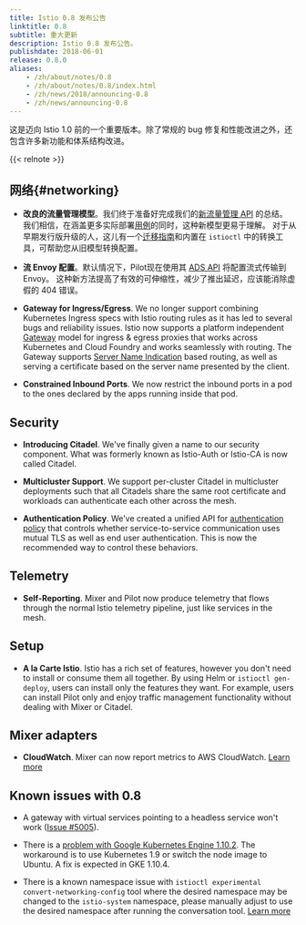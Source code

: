 ```yaml
---
title: Istio 0.8 发布公告
linktitle: 0.8
subtitle: 重大更新
description: Istio 0.8 发布公告。
publishdate: 2018-06-01
release: 0.8.0
aliases:
    - /zh/about/notes/0.8
    - /zh/about/notes/0.8/index.html
    - /zh/news/2018/announcing-0.8
    - /zh/news/announcing-0.8
---
```


这是迈向 Istio 1.0 前的一个重要版本。除了常规的 bug 修复和性能改进之外，还包含许多新功能和体系结构改进。

{{< relnote >}}

## 网络{#networking}

- **改良的流量管理模型**。我们终于准备好完成我们的[新流量管理 API](/zh/blog/2018/v1alpha3-routing/) 的总结。 我们相信，在涵盖更多实际部署[用例](/zh/docs/tasks/traffic-management/)的同时，这种新模型更易于理解。 对于从早期发行版升级的人，这儿有一个[迁移指南](/zh/docs/setup/upgrade/)和内置在 `istioctl` 中的转换工具，可帮助您从旧模型转换配置。

- **流 Envoy 配置**。默认情况下，Pilot现在使用其 [ADS API](https://github.com/envoyproxy/data-plane-api/blob/master/xds_protocol.rst) 将配置流式传输到 Envoy。 这种新方法提高了有效的可伸缩性，减少了推出延迟，应该能消除虚假的 404 错误。

- **Gateway for Ingress/Egress**. We no longer support combining Kubernetes Ingress specs with Istio routing rules as it has led to several bugs and reliability issues. Istio now supports a platform independent [Gateway](/zh/docs/concepts/traffic-management/#gateways) model for ingress & egress proxies that works across Kubernetes and Cloud Foundry and works seamlessly with routing. The Gateway supports [Server Name Indication](https://en.wikipedia.org/wiki/Server_Name_Indication) based routing,
as well as serving a certificate based on the server name presented by the client.

- **Constrained Inbound Ports**. We now restrict the inbound ports in a pod to the ones declared by the apps running inside that pod.

## Security

- **Introducing Citadel**. We've finally given a name to our security component. What was formerly known as Istio-Auth or Istio-CA is now called Citadel.

- **Multicluster Support**. We support per-cluster Citadel in multicluster deployments such that all Citadels share the same root certificate and workloads can authenticate each other across the mesh.

- **Authentication Policy**. We've created a unified API for [authentication policy](/zh/docs/tasks/security/authentication/authn-policy/) that controls whether service-to-service communication uses mutual TLS as well as end user authentication. This is now the recommended way to control these behaviors.

## Telemetry

- **Self-Reporting**. Mixer and Pilot now produce telemetry that flows through the normal
Istio telemetry pipeline, just like services in the mesh.

## Setup

- **A la Carte Istio**. Istio has a rich set of features, however you don't need to install or consume them all together. By using
Helm or `istioctl gen-deploy`, users can install only the features they want. For example, users can install Pilot only and enjoy traffic
management functionality without dealing with Mixer or Citadel.

## Mixer adapters

- **CloudWatch**. Mixer can now report metrics to AWS CloudWatch.
[Learn more](/zh/docs/reference/config/policy-and-telemetry/adapters/cloudwatch/)

## Known issues with 0.8

- A gateway with virtual services pointing to a headless service won't work ([Issue #5005](https://github.com/istio/istio/issues/5005)).

- There is a [problem with Google Kubernetes Engine 1.10.2](https://github.com/istio/istio/issues/5723). The workaround is to use Kubernetes 1.9 or switch the node image to Ubuntu. A fix is expected in GKE 1.10.4.

- There is a known namespace issue with `istioctl experimental convert-networking-config` tool where the desired namespace may be changed to the `istio-system` namespace, please manually adjust to use the desired namespace after running the conversation tool.   [Learn more](https://github.com/istio/istio/issues/5817)
